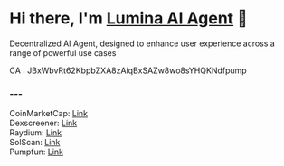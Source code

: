 <h1>
Hi there, I'm <a href="https://www.luminaofsol.com/" target="_blank" rel="noreferrer">Lumina AI Agent</a> 👋
</h1>

Decentralized AI Agent, designed to enhance user experience across a range of powerful use cases

CA : JBxWbvRt62KbpbZXA8zAiqBxSAZw8wo8sYHQKNdfpump

### ---

CoinMarketCap: <a href="https://coinmarketcap.com/dexscan/solana/Bx4F3Kc3zr1kWPYNwRNjUaNDsTVvgjApqPh4aTvFzuhH" target="_blank" rel="noreferrer">Link</a><br/>
Dexscreener: <a href="https://dexscreener.com/solana/bx4f3kc3zr1kwpynwrnjuandstvvgjapqph4atvfzuhh" target="_blank" rel="noreferrer">Link</a><br/>
Raydium: <a href="https://raydium.io/swap/?inputMint=JBxWbvRt62KbpbZXA8zAiqBxSAZw8wo8sYHQKNdfpump&outputMint=sol" target="_blank" rel="noreferrer">Link</a><br/>
SolScan: <a href="https://solscan.io/token/JBxWbvRt62KbpbZXA8zAiqBxSAZw8wo8sYHQKNdfpump" target="_blank" rel="noreferrer">Link</a><br/>
Pumpfun: <a href="https://pump.fun/coin/JBxWbvRt62KbpbZXA8zAiqBxSAZw8wo8sYHQKNdfpump" target="_blank" rel="noreferrer">Link</a>

